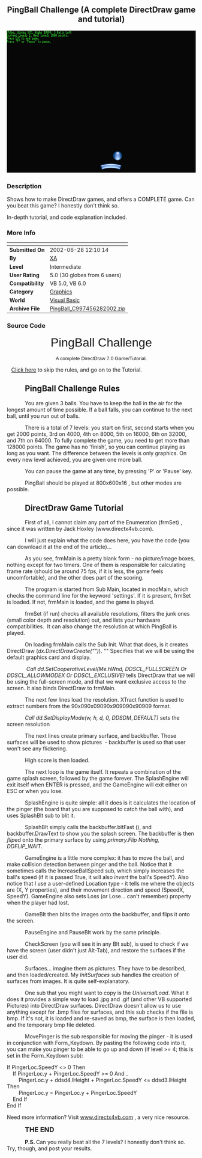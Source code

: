 ﻿<div align="center">

## PingBall Challenge \(A complete DirectDraw game and tutorial\)

<img src="PIC2002624917299545.gif">
</div>

### Description

Shows how to make DirectDraw games, and offers a COMPLETE game. Can you beat this game? I honestly don't think so.<br>

In-depth tutorial, and code explanation included.
 
### More Info
 


<span>             |<span>
---                |---
**Submitted On**   |2002-06-28 12:10:14
**By**             |[XA](https://github.com/Planet-Source-Code/PSCIndex/blob/master/ByAuthor/xa.md)
**Level**          |Intermediate
**User Rating**    |5.0 (30 globes from 6 users)
**Compatibility**  |VB 5\.0, VB 6\.0
**Category**       |[Graphics](https://github.com/Planet-Source-Code/PSCIndex/blob/master/ByCategory/graphics__1-46.md)
**World**          |[Visual Basic](https://github.com/Planet-Source-Code/PSCIndex/blob/master/ByWorld/visual-basic.md)
**Archive File**   |[PingBall\_C997456282002\.zip](https://github.com/Planet-Source-Code/xa-pingball-challenge-a-complete-directdraw-game-and-tutorial__1-36204/archive/master.zip)





### Source Code

<p align="center"><font size="6" face="Westminster,Veranda,Comic Sans MS, Arial">PingBall Challenge</font></p>
<p align="center"><font face="Arial" size="2">A complete DirectDraw 7.0
Game/Tutorial.</font></p>
<p>   <a href="#DirectDraw Game Tutorial">Click here</a> to skip the
rules, and go on to the Tutorial.</p>
<h2 style='text-indent:36.0pt'>PingBall Challenge Rules</h2>
<p style='text-indent:36.0pt'>You are given 3 balls. You have to
keep the ball in the air for the longest amount of time possible. If a ball
falls, you can continue to the next ball, until you run out of balls.</p>
<p style='text-indent:36.0pt' > There is a total of 7 levels: you
start on first, second starts when you get 2000 points, 3rd on 4000, 4th on
8000, 5th on 16000, 6th on 32000, and 7th on 64000. To fully complete the game,
you need to get more than 128000 points. The game has no 'finish', so you can
continue playing as long as you want. The difference between the levels is only
graphics. On every new level achieved, you are given one more ball.</p>
<p style='text-indent:36.0pt'> You can pause the game at any
time, by pressing 'P' or 'Pause' key.</p>
<p style='text-indent:36.0pt'> PingBall should be played at
800x600x16 , but other modes are possible.</p>
<h2 style='text-indent:36.0pt'> <a name="DirectDraw Game Tutorial">DirectDraw Game
Tutorial</a></h2>
<p style='text-indent:36.0pt'> First of
all, I cannot claim any part of the Enumeration (frmSet) , since it was written
by Jack Hoxley (www.directx4vb.com). </p><p style='text-indent:36.0pt'>I will
just explain what the code does here, you have the code (you can download it at
the end of the article)...</p><p style='text-indent:36.0pt'> As you
see, frmMain is a pretty blank form - no picture/image boxes, nothing except for
two timers. One of them is responsible for calculating frame rate (should be
around 75 fps, if it is less, the game feels uncomfortable), and the other does
part of the scoring.</p><p style='text-indent:36.0pt'> The
program is started from Sub Main, located in modMain, which checks the command
line for the keyword 'settings'. If it is present, frmSet is loaded. If not,
frmMain is loaded, and the game is played.</p><p style='text-indent:36.0pt'>
frmSet (if run) checks all available resolutions, filters the junk ones (small
color depth and resolution) out, and lists your hardware compatibilities. 
It can also change the resolution at which PingBall is played.</p><p style='text-indent:36.0pt'>
On loading frmMain calls the Sub Init. What that does, is it creates DirectDraw
(<i>dx.DirectDrawCreate("")</i>). "" Specifies that we will be using the default
graphics card and display.</p><p style='text-indent:36.0pt'>
<i> Call dd.SetCooperativeLevel(Me.hWnd, DDSCL_FULLSCREEN Or
DDSCL_ALLOWMODEX Or DDSCL_EXCLUSIVE)</i> tells DirectDraw that we will be using
the full-screen mode, and that we want exclusive access to the screen. It also
binds DirectDraw to frmMain.</p><p style='text-indent:36.0pt'>
The next few lines load the resolution. XTract function is used to extract
numbers from the 90x090x09090x909090x90909 format.</p><p style='text-indent:36.0pt'>
<i>Call dd.SetDisplayMode(w, h, d, 0, DDSDM_DEFAULT)</i> sets the screen
resolution</p><p style='text-indent:36.0pt'>
The next lines create primary surface, and backbuffer. Those surfaces will be
used to show pictures  - backbuffer is used so that user won't see any
flickering.</p><p style='text-indent:36.0pt'>
High score is then loaded.</p><p style='text-indent:36.0pt'>
The next loop is the game itself. It repeats a combination of the game splash
screen, followed by the game forever. The SplashEngine will exit itself when
ENTER is pressed, and the GameEngine will exit either on ESC or when you lose.</p><p style='text-indent:36.0pt'>
SplashEngine is quite simple: all it does is it calculates the location of the
pinger (the board that you are supposed to catch the ball with), and uses
SplashBlt sub to blit it.</p><p style='text-indent:36.0pt'>
SplashBlt simply calls the backbuffer.bltFast (), and backbuffer.DrawText to
show you the splash screen. The backbuffer is then <i>flip</i>ed onto the
primary surface by using <i>primary.Flip Nothing, DDFLIP_WAIT</i>.</p><p style='text-indent:36.0pt'>
GameEngine is a little more complex: it has to move the ball, and make collision
detection between pinger and the ball. Notice that it sometimes calls the
IncreaseBallSpeed sub, which simply increases the ball's speed (if it is passed
True, it will also <i>invert</i> the ball's SpeedY). Also notice that I use a
user-defined Location type - it tells me where the objects are (X, Y
properties), and their movement direction and speed (SpeedX, SpeedY). GameEngine
also sets Loss (or Lose... can't remember) property when the player had lost.</p><p style='text-indent:36.0pt'>
GameBlt then blits the images onto the backbuffer, and flips it onto the screen.</p><p style='text-indent:36.0pt'>
PauseEngine and PauseBlt work by the same principle.</p><p style='text-indent:36.0pt'>
CheckScreen (you will see it in any Blt sub), is used to check if we have the
screen (user didn't just Alt-Tab), and restore the surfaces if the user did.</p><p style='text-indent:36.0pt'>
Surfaces... imagine them as pictures. They have to be described, and then
loaded/created. My <i>InitSurfaces</i> sub handles the creation of surfaces from
images. It is quite self-explanatory.</p><p style='text-indent:36.0pt'>
One sub that you might want to copy is the <i>UniversalLoad</i>. What it does it
provides a simple way to load .jpg and .gif (and other VB supported Pictures)
into DirectDraw surfaces. DirectDraw doesn't allow us to use anything except for
.bmp files for surfaces, and this sub checks if the file is bmp. If it's not, it
is loaded and re-saved as bmp, the surface is then loaded, and the temporary bmp
file deleted.</p><p style='text-indent:36.0pt'>
MovePinger is the sub responsible for moving the pinger - it is used in
conjunction with Form_Keydown. By pasting the following code into it, you can
make you pinger to be able to go up and down (if level >= 4; this is set in the
Form_Keydown sub):</p><p'>
If PingerLoc.SpeedY <> 0 Then<br>
    If PingerLoc.y + PingerLoc.SpeedY >= 0 And _<br>
       
PingerLoc.y + ddsd4.lHeight + PingerLoc.SpeedY <= ddsd3.lHeight Then<br>
       
PingerLoc.y = PingerLoc.y + PingerLoc.SpeedY<br>
   
End If<br>
End If</p>
<p></p>
<p>Need more information? Visit <a href="http://www.directx4vb.com">
www.directx4vb.com</a> , a very nice resource.</p>
<p style="text-indent: 36.0pt"><b><font size="4">THE END</font></b></p>
<p style="text-indent: 36.0pt"><b>P.S. </b>Can you really beat all the 7 levels?
I honestly don't think so. Try, though, and post your results.</p>

